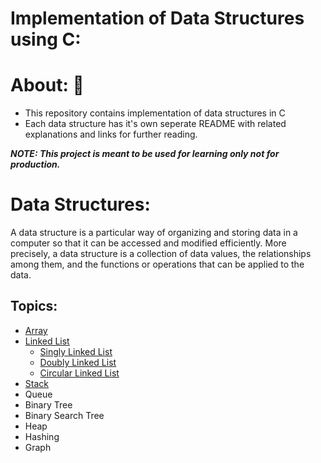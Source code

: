 # Implementation of Data Structures using C:
# About: 🚀
* This repository contains implementation of data structures in C
* Each data structure has it's own seperate README with related explanations and links for further reading.<br>

<i><b>NOTE: This project is meant to be used for learning only not for production.</b></i>

# Data Structures:
<p>A data structure is a particular way of organizing and storing data in a computer so that it can be accessed and modified efficiently. More precisely, a data structure is a collection of data values, the relationships among them, and the functions or operations that can be applied to the data.</p>

## Topics:
* [Array](https://github.com/Kranthi-Guribilli/DS-Implementations-C/blob/main/1-Array.md)
* [Linked List](https://github.com/Kranthi-Guribilli/DS-Implementations-C/blob/Kranthi-Guribilli-patch-1/2-Linked%20List.md)
  * [Singly Linked List](https://github.com/Kranthi-Guribilli/DS-Implementations-C/blob/Kranthi-Guribilli-patch-1/SinglyLinkedList.c)
  * [Doubly Linked List](https://github.com/Kranthi-Guribilli/DS-Implementations-C/blob/Kranthi-Guribilli-patch-1/DoublyLL.c)
  * [Circular Linked List](https://github.com/Kranthi-Guribilli/DS-Implementations-C/blob/Kranthi-Guribilli-patch-1/CircularLL.c)
* [Stack](https://github.com/Kranthi-Guribilli/DS-Implementations-C/blob/main/3-Stack.md)
* Queue
* Binary Tree
* Binary Search Tree
* Heap
* Hashing
* Graph
